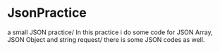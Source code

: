 # JsonPractice
a small JSON practice/
In this practice i do some code for JSON Array, JSON Object and string request/
there is some JSON codes as well. 
